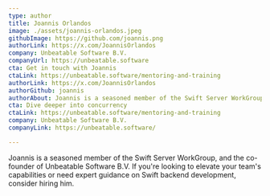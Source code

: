 ```yaml
---
type: author
title: Joannis Orlandos
image: ./assets/joannis-orlandos.jpeg
githubImage: https://github.com/joannis.png
authorLink: https://x.com/JoannisOrlandos
company: Unbeatable Software B.V.
companyUrl: https://unbeatable.software
cta: Get in touch with Joannis
ctaLink: https://unbeatable.software/mentoring-and-training
authorLink: https://x.com/JoannisOrlandos
authorGithub: joannis
authorAbout: Joannis is a seasoned member of the Swift Server WorkGroup, and the co-founder of Unbeatable Software B.V. If you're looking to elevate your team's capabilities or need expert guidance on Swift backend development, consider hiring him.
cta: Dive deeper into concurrency
ctaLink: https://unbeatable.software/mentoring-and-training
company: Unbeatable Software B.V.
companyLink: https://unbeatable.software/

---
```


Joannis is a seasoned member of the Swift Server WorkGroup, and the co-founder of Unbeatable Software B.V. If you're looking to elevate your team's capabilities or need expert guidance on Swift backend development, consider hiring him.

